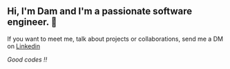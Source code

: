 ## Hi, I'm Dam and I'm a passionate software engineer. 👋 

If you want to meet me, talk about projects or collaborations, send me a DM on [Linkedin](https://www.linkedin.com/in/damdev/)

*_Good codes !!_* 

